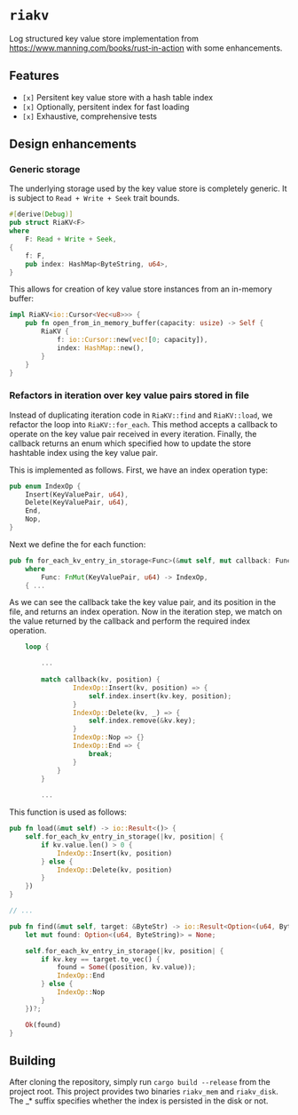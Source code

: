 # `riakv`

Log structured key value store implementation from https://www.manning.com/books/rust-in-action with some enhancements.

## Features

- `[x]` Persitent key value store with a hash table index
- `[x]` Optionally, persitent index for fast loading
- `[x]` Exhaustive, comprehensive tests

## Design enhancements

### Generic storage
The underlying storage used by the key value store is completely generic. It is subject to `Read + Write + Seek` trait bounds.
```rust
#[derive(Debug)]
pub struct RiaKV<F>
where
    F: Read + Write + Seek,
{
    f: F,
    pub index: HashMap<ByteString, u64>,
}
```

This allows for creation of key value store instances from an in-memory buffer:
```rust
impl RiaKV<io::Cursor<Vec<u8>>> {
    pub fn open_from_in_memory_buffer(capacity: usize) -> Self {
        RiaKV {
            f: io::Cursor::new(vec![0; capacity]),
            index: HashMap::new(),
        }
    }
}
```

### Refactors in iteration over key value pairs stored in file
Instead of duplicating iteration code in `RiaKV::find` and `RiaKV::load`, we refactor the loop
into `RiaKV::for_each`. This method accepts a callback to operate on the key value pair
received in every iteration. Finally, the callback returns an enum which specified how to
update the store hashtable index using the key value pair.

This is implemented as follows. First, we have an index operation type:
```rust
pub enum IndexOp {
    Insert(KeyValuePair, u64),
    Delete(KeyValuePair, u64),
    End,
    Nop,
}
```

Next we define the for each function:
```rust
pub fn for_each_kv_entry_in_storage<Func>(&mut self, mut callback: Func) -> io::Result<()>
    where
        Func: FnMut(KeyValuePair, u64) -> IndexOp,
    { ...
```

As we can see the callback take the key value pair, and its position in the file, and
returns an index operation. Now in the iteration step, we match on the value returned
by the callback and perform the required index operation.

```rust
    loop { 

        ...
        
        match callback(kv, position) {
                IndexOp::Insert(kv, position) => {
                    self.index.insert(kv.key, position);
                }
                IndexOp::Delete(kv, _) => {
                    self.index.remove(&kv.key);
                }
                IndexOp::Nop => {}
                IndexOp::End => {
                    break;
                }
            }
        }
        
        ...
```

This function is used as follows:
```rust
pub fn load(&mut self) -> io::Result<()> {
    self.for_each_kv_entry_in_storage(|kv, position| {
        if kv.value.len() > 0 {
            IndexOp::Insert(kv, position)
        } else {
            IndexOp::Delete(kv, position)
        }
    })
}

// ...

pub fn find(&mut self, target: &ByteStr) -> io::Result<Option<(u64, ByteString)>> {
    let mut found: Option<(u64, ByteString)> = None;

    self.for_each_kv_entry_in_storage(|kv, position| {
        if kv.key == target.to_vec() {
            found = Some((position, kv.value));
            IndexOp::End
        } else {
            IndexOp::Nop
        }
    })?;

    Ok(found)
}
```

## Building

After cloning the repository, simply run `cargo build --release` from the project root. This project
provides two binaries `riakv_mem` and `riakv_disk`. The _* suffix specifies whether the index is
persisted in the disk or not.
